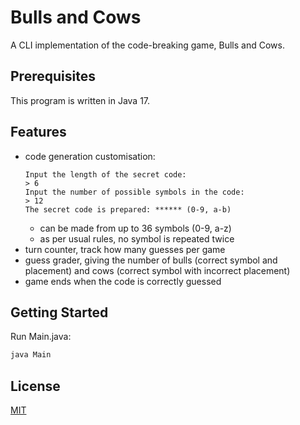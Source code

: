# Bulls and Cows
A CLI implementation of the code-breaking game, Bulls and Cows.


## Prerequisites
This program is written in Java 17.


## Features
- code generation customisation:
  ```
  Input the length of the secret code:
  > 6
  Input the number of possible symbols in the code:
  > 12
  The secret code is prepared: ****** (0-9, a-b)
  ```
  - can be made from up to 36 symbols (0-9, a-z)
  - as per usual rules, no symbol is repeated twice
- turn counter, track how many guesses per game
- guess grader, giving the number of bulls (correct symbol and placement) and cows (correct symbol with incorrect placement)
- game ends when the code is correctly guessed

## Getting Started
Run Main.java:

```bash
java Main
```

## License
[MIT](https://opensource.org/license/mit/)
